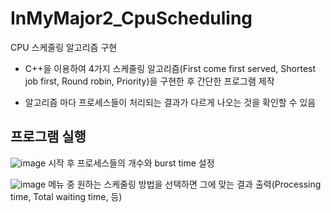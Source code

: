 # InMyMajor2_CpuScheduling
CPU 스케줄링 알고리즘 구현

- C++을 이용하여 4가지 스케줄링 알고리즘(First come first served, Shortest job first, Round robin, Priority)을 구현한 후
간단한 프로그램 제작

- 알고리즘 마다 프로세스들이 처리되는 결과가 다르게 나오는 것을 확인할 수 있음

## 프로그램 실행
![image](https://user-images.githubusercontent.com/77111523/116789423-abb80d80-aae9-11eb-8833-189772c2383a.png)
시작 후 프로세스들의 개수와 burst time 설정

![image](https://user-images.githubusercontent.com/77111523/116789452-d6a26180-aae9-11eb-80cd-c0d1784428b1.png)
메뉴 중 원하는 스케줄링 방법을 선택하면 그에 맞는 결과 출력(Processing time, Total waiting time, 등)
